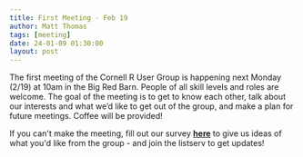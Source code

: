 ```yaml
---
title: First Meeting - Feb 19
author: Matt Thomas
tags: [meeting]
date: 24-01-09 01:30:00
layout: post
--- 
```


The first meeting of the Cornell R User Group is happening next Monday (2/19) at 10am in the Big Red Barn. People of all skill levels and roles are welcome. The goal of the meeting is to get to know each other, talk about our interests and what we’d like to get out of the group, and make a plan for future meetings. Coffee will be provided!

If you can't make the meeting, fill out our survey **[here](https://cornell.ca1.qualtrics.com/jfe/form/SV_dpAUJMX34Vk0Vwi)** to give us ideas of what you'd like from the group - and join the listserv to get updates!